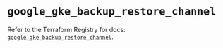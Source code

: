 # `google_gke_backup_restore_channel`

Refer to the Terraform Registry for docs: [`google_gke_backup_restore_channel`](https://registry.terraform.io/providers/hashicorp/google-beta/6.40.0/docs/resources/google_gke_backup_restore_channel).
